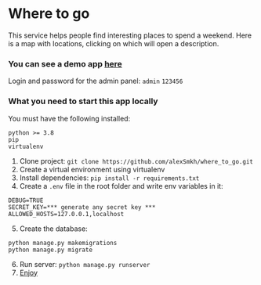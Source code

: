 # Where to go

This service helps people find interesting places to spend a weekend. Here is a map with locations, clicking on which will open a description.

### You can see a demo app [here]()
Login and password for the admin panel: `admin` `123456`
    

### What you need to start this app locally
You must have the following installed:
```text
python >= 3.8
pip
virtualenv
```

1. Clone project: `git clone https://github.com/alexSmkh/where_to_go.git`
2. Create a virtual environment using virtualenv
3. Install dependencies: `pip install -r requirements.txt`
4. Create a `.env` file in the root folder and write env variables in it:
```text
DEBUG=TRUE
SECRET_KEY=*** generate any secret key ***
ALLOWED_HOSTS=127.0.0.1,localhost
```
5. Create the database:
```text
python manage.py makemigrations
python manage.py migrate
```
6. Run server: `python manage.py runserver`
7. [Enjoy](127.0.0.1:800)

    
